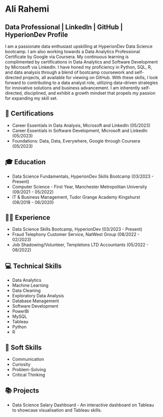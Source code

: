 # Ali Rahemi

## Data Professional | LinkedIn | GitHub | HyperionDev Profile

I am a passionate data enthusiast upskilling at HyperionDev Data Science bootcamp. I am also working towards a Data Analytics Professional Certificate by Google via Coursera. My continuous learning is complimented by certifications in Data Analytics and Software Development by Microsoft via LinkedIn. I have honed my proficiency in Python, SQL, R, and data analysis through a blend of bootcamp coursework and self-directed projects, all available for viewing on GitHub. With these skills, I look forward to contributing to a data analyst role, utilizing data-driven strategies for innovative solutions and business advancement. I am inherently self-directed, disciplined, and exhibit a growth mindset that propels my passion for expanding my skill set.

## 📜 Certifications
* Career Essentials in Data Analysis, Microsoft and LinkedIn (05/2023)
* Career Essentials in Software Development, Microsoft and LinkedIn (05/2023)
* Foundations: Data, Data, Everywhere, Google through Coursera (05/2023)

## 🎓 Education
* Data Science Fundamentals, HyperionDev Skills Bootcamp (03/2023 - Present)
* Computer Science - First Year, Manchester Metropolitan University (09/2021 - 05/2022)
* IT & Business Management, Tudor Grange Academy Kingshurst (08/2018 - 06/2020)

## 👨‍💼 Experience
* Data Science Skills Bootcamp, HyperionDev (03/2023 - Present)
* Fraud Telephony Customer Service, NatWest Group (08/2022 - 02/2023)
* Job Shadowing/Volunteer, Templetons LTD Accountants (05/2022 - 08/2022)

## 💻 Technical Skills
* Data Analytics
* Machine Learning
* Data Cleaning
* Exploratory Data Analysis
* Database Management
* Software Development
* PowerBi
* MySQL
* Tableau
* Python
* R

## 🌟 Soft Skills
* Communication
* Curiosity
* Problem-Solving
* Critical Thinking

## 📚 Projects
* Data Science Salary Dashboard - An interactive dashboard on Tableau to showcase visualisation and Tableau skills.


